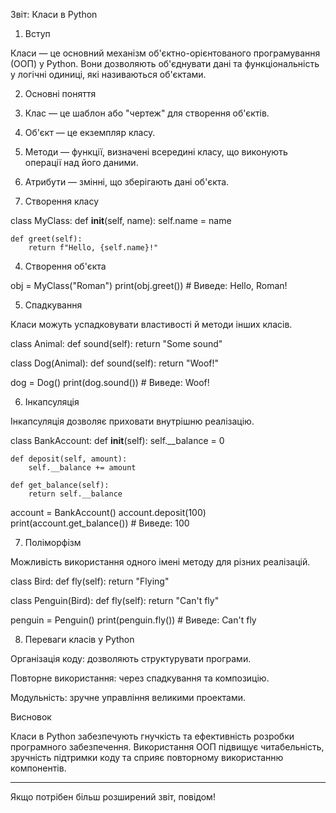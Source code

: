 Звіт: Класи в Python

1. Вступ

Класи — це основний механізм об'єктно-орієнтованого програмування (ООП) у Python. Вони дозволяють об'єднувати дані та функціональність у логічні одиниці, які називаються об'єктами.

2. Основні поняття

1. Клас — це шаблон або "чертеж" для створення об'єктів.


2. Об'єкт — це екземпляр класу.


3. Методи — функції, визначені всередині класу, що виконують операції над його даними.


4. Атрибути — змінні, що зберігають дані об'єкта.



3. Створення класу

class MyClass:
    def __init__(self, name):
        self.name = name

    def greet(self):
        return f"Hello, {self.name}!"

4. Створення об'єкта

obj = MyClass("Roman")
print(obj.greet())  # Виведе: Hello, Roman!

5. Спадкування

Класи можуть успадковувати властивості й методи інших класів.

class Animal:
    def sound(self):
        return "Some sound"

class Dog(Animal):
    def sound(self):
        return "Woof!"

dog = Dog()
print(dog.sound())  # Виведе: Woof!

6. Інкапсуляція

Інкапсуляція дозволяє приховати внутрішню реалізацію.

class BankAccount:
    def __init__(self):
        self.__balance = 0

    def deposit(self, amount):
        self.__balance += amount

    def get_balance(self):
        return self.__balance

account = BankAccount()
account.deposit(100)
print(account.get_balance())  # Виведе: 100

7. Поліморфізм

Можливість використання одного імені методу для різних реалізацій.

class Bird:
    def fly(self):
        return "Flying"

class Penguin(Bird):
    def fly(self):
        return "Can't fly"

penguin = Penguin()
print(penguin.fly())  # Виведе: Can't fly

8. Переваги класів у Python

Організація коду: дозволяють структурувати програми.

Повторне використання: через спадкування та композицію.

Модульність: зручне управління великими проектами.


Висновок

Класи в Python забезпечують гнучкість та ефективність розробки програмного забезпечення. Використання ООП підвищує читабельність, зручність підтримки коду та сприяє повторному використанню компонентів.


---

Якщо потрібен більш розширений звіт, повідом!

